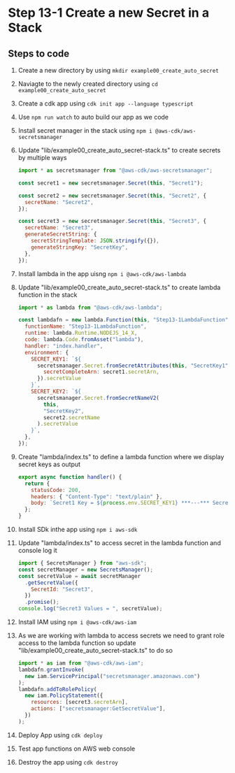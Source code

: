 # Step 13-1 Create a new Secret in a Stack

## Steps to code

1. Create a new directory by using `mkdir example00_create_auto_secret`
2. Naviagte to the newly created directory using `cd example00_create_auto_secret`
3. Create a cdk app using `cdk init app --language typescript`
4. Use `npm run watch` to auto build our app as we code
5. Install secret manager in the stack using `npm i @aws-cdk/aws-secretsmanager`
6. Update "lib/example00_create_auto_secret-stack.ts" to create secrets by multiple ways

   ```js
   import * as secretsmanager from "@aws-cdk/aws-secretsmanager";

   const secret1 = new secretsmanager.Secret(this, "Secret1");

   const secret2 = new secretsmanager.Secret(this, "Secret2", {
     secretName: "Secret2",
   });

   const secret3 = new secretsmanager.Secret(this, "Secret3", {
     secretName: "Secret3",
     generateSecretString: {
       secretStringTemplate: JSON.stringify({}),
       generateStringKey: "SecretKey",
     },
   });
   ```

7. Install lambda in the app uisng `npm i @aws-cdk/aws-lambda`
8. Update "lib/example00_create_auto_secret-stack.ts" to create lambda function in the stack

   ```js
   import * as lambda from "@aws-cdk/aws-lambda";

   const lambdafn = new lambda.Function(this, "Step13-1LambdaFunction", {
     functionName: "Step13-1LambdaFunction",
     runtime: lambda.Runtime.NODEJS_14_X,
     code: lambda.Code.fromAsset("lambda"),
     handler: "index.handler",
     environment: {
       SECRET_KEY1: `${
         secretsmanager.Secret.fromSecretAttributes(this, "SecretKey1", {
           secretCompleteArn: secret1.secretArn,
         }).secretValue
       }`,
       SECRET_KEY2: `${
         secretsmanager.Secret.fromSecretNameV2(
           this,
           "SecretKey2",
           secret2.secretName
         ).secretValue
       }`,
     },
   });
   ```

9. Create "lambda/index.ts" to define a lambda function where we display secret keys as output

   ```js
   export async function handler() {
     return {
       statusCode: 200,
       headers: { "Content-Type": "text/plain" },
       body: `Secret1 Key = ${process.env.SECRET_KEY1} ***---*** Secret2 Key = ${process.env.SECRET_KEY2}`,
     };
   }
   ```

10. Install SDk inthe app using `npm i aws-sdk`
11. Update "lambda/index.ts" to access secret in the lambda function and console log it

    ```js
    import { SecretsManager } from "aws-sdk";
    const secretManager = new SecretsManager();
    const secretValue = await secretManager
      .getSecretValue({
        SecretId: "Secret3",
      })
      .promise();
    console.log("Secret3 Values = ", secretValue);
    ```

12. Install IAM using `npm i @aws-cdk/aws-iam`
13. As we are working with lambda to access secrets we need to grant role access to the lambda function so update "lib/example00_create_auto_secret-stack.ts" to do so

    ```js
    import * as iam from "@aws-cdk/aws-iam";
    lambdafn.grantInvoke(
      new iam.ServicePrincipal("secretsmanager.amazonaws.com")
    );
    lambdafn.addToRolePolicy(
      new iam.PolicyStatement({
        resources: [secret3.secretArn],
        actions: ["secretsmanager:GetSecretValue"],
      })
    );
    ```

14. Deploy App using `cdk deploy`
15. Test app functions on AWS web console
16. Destroy the app using `cdk destroy`
